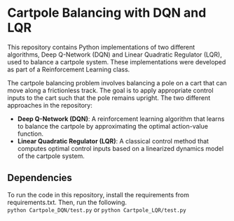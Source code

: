 # Cartpole Balancing with DQN and LQR
This repository contains Python implementations of two different algorithms, Deep Q-Network (DQN) and Linear Quadratic Regulator (LQR), used to balance a cartpole system. These implementations were developed as part of a Reinforcement Learning class.

The cartpole balancing problem involves balancing a pole on a cart that can move along a frictionless track. The goal is to apply appropriate control inputs to the cart such that the pole remains upright. The two different approaches in the repository:

- **Deep Q-Network (DQN)**: A reinforcement learning algorithm that learns to balance the cartpole by approximating the optimal action-value function.
- **Linear Quadratic Regulator (LQR)**: A classical control method that computes optimal control inputs based on a linearized dynamics model of the cartpole system.

## Dependencies
To run the code in this repository, install the requirements from requirements.txt. Then, run the following. \
```python Cartpole_DQN/test.py```  or ```python Cartpole_LQR/test.py```



